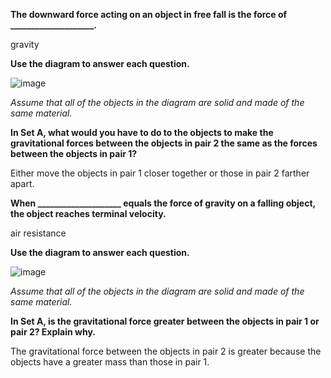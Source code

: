 **The downward force acting on an object in free fall is the force of ____________________.**

gravity

**Use the diagram to answer each question.**

![image](http://media.education2020.com/evresources/652-03-02-02-00_files/i0180000.jpg)

*Assume that all of the objects in the diagram are solid and made of the same material.*

**In Set A, what would you have to do to the objects to make the gravitational forces between the objects in pair 2 the same as the forces between the objects in pair 1?**

Either move the objects in pair 1 closer together or those in pair 2 farther apart.

**When ____________________ equals the force of gravity on a falling object, the object reaches terminal velocity.**

air resistance

**Use the diagram to answer each question.**

![image](http://media.education2020.com/evresources/652-03-02-02-00_files/i0180000.jpg)

*Assume that all of the objects in the diagram are solid and made of the same material.*

**In Set A, is the gravitational force greater between the objects in pair 1 or pair 2? Explain why.**

The gravitational force between the objects in pair 2 is greater because the objects have a greater mass than those in pair 1.


